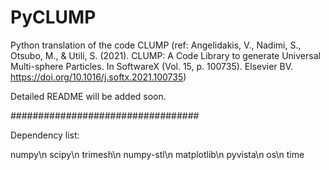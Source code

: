 # PyCLUMP

Python translation of the code CLUMP (ref: Angelidakis, V., Nadimi, S., Otsubo, M., & Utili, S. (2021). CLUMP: A Code Library to generate Universal Multi-sphere Particles. In SoftwareX (Vol. 15, p. 100735). Elsevier BV. https://doi.org/10.1016/j.softx.2021.100735)


Detailed README will be added soon.

##################################

Dependency list:

numpy\n
scipy\n
trimesh\n
numpy-stl\n
matplotlib\n
pyvista\n
os\n
time

